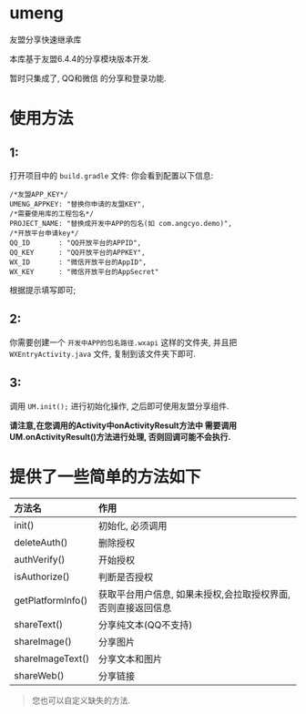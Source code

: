 # umeng
友盟分享快速继承库

本库基于友盟6.4.4的分享模块版本开发.

暂时只集成了, QQ和微信 的分享和登录功能.

# 使用方法
## 1:
打开项目中的 `build.gradle` 文件:
你会看到配置以下信息:
```
/*友盟APP_KEY*/
UMENG_APPKEY: "替换你申请的友盟KEY",
/*需要使用库的工程包名*/
PROJECT_NAME: "替换成开发中APP的包名(如 com.angcyo.demo)",
/*开放平台申请key*/
QQ_ID       : "QQ开放平台的APPID",
QQ_KEY      : "QQ开放平台的APPKEY",
WX_ID       : "微信开放平台的AppID",
WX_KEY      : "微信开放平台的AppSecret"
```

根据提示填写即可;

## 2:
你需要创建一个 `开发中APP的包名路径.wxapi` 这样的文件夹, 并且把 `WXEntryActivity.java` 文件, 复制到该文件夹下即可.

## 3:
调用 `UM.init();` 进行初始化操作, 之后即可使用友盟分享组件.

**请注意,在您调用的Activity中onActivityResult方法中 需要调用UM.onActivityResult()方法进行处理, 否则回调可能不会执行.**

# 提供了一些简单的方法如下
|方法名|作用|
|:---|:---|
|init()|初始化, 必须调用|
|deleteAuth()|删除授权|
|authVerify()|开始授权|
|isAuthorize()|判断是否授权|
|getPlatformInfo()|获取平台用户信息, 如果未授权,会拉取授权界面, 否则直接返回信息|
|shareText()|分享纯文本(QQ不支持)|
|shareImage()|分享图片|
|shareImageText()|分享文本和图片|
|shareWeb()|分享链接|

> 您也可以自定义缺失的方法.

